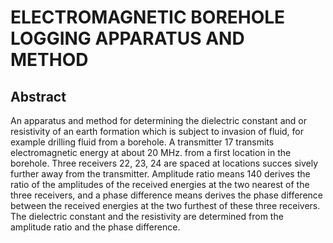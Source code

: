 # ELECTROMAGNETIC BOREHOLE LOGGING APPARATUS AND METHOD

## Abstract
An apparatus and method for determining the dielectric constant and or resistivity of an earth formation which is subject to invasion of fluid, for example drilling fluid from a borehole. A transmitter 17 transmits electromagnetic energy at about 20 MHz. from a first location in the borehole. Three receivers 22, 23, 24 are spaced at locations succes sively further away from the transmitter. Amplitude ratio means 140 derives the ratio of the amplitudes of the received energies at the two nearest of the three receivers, and a phase difference means derives the phase difference between the received energies at the two furthest of these three receivers. The dielectric constant and the resistivity are determined from the amplitude ratio and the phase difference.